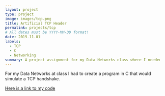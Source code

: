 ```yaml
---
layout: project
type: project
image: images/tcp.png
title: Artificial TCP Header
permalink: projects/tcp
# All dates must be YYYY-MM-DD format!
date: 2019-11-01
labels:
  - TCP
  - C
  - Networking
summary: A project assignment for my Data Networks class where I needed to modify an artificial TCP header to simulate a TCP handshake.
---
```



For my Data Networks at class I had to create a program in C that would simulate a TCP handshake.


<a href="https://github.com/willardperalta/tcp-handshake"><i class="large github icon"></i>Here is a link to my code</a>
